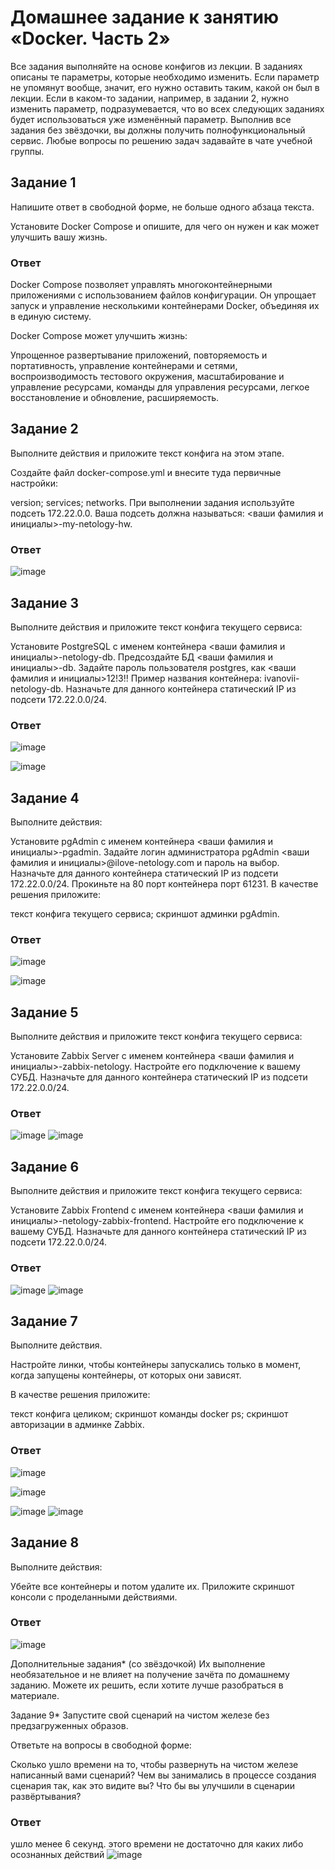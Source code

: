 # Домашнее задание к занятию «Docker. Часть 2»
Все задания выполняйте на основе конфигов из лекции.
В заданиях описаны те параметры, которые необходимо изменить.
Если параметр не упомянут вообще, значит, его нужно оставить таким, какой он был в лекции.
Если в каком-то задании, например, в задании 2, нужно изменить параметр, подразумевается, что во всех следующих заданиях будет использоваться уже изменённый параметр.
Выполнив все задания без звёздочки, вы должны получить полнофункциональный сервис.
Любые вопросы по решению задач задавайте в чате учебной группы.


## Задание 1
Напишите ответ в свободной форме, не больше одного абзаца текста.

Установите Docker Compose и опишите, для чего он нужен и как может улучшить вашу жизнь.
### Ответ
Docker Compose  позволяет управлять многоконтейнерными приложениями с использованием файлов конфигурации. Он упрощает запуск и управление несколькими контейнерами Docker, объединяя их в единую систему.

Docker Compose может улучшить жизнь:

Упрощенное развертывание приложений, повторяемость и портативность, управление контейнерами и сетями, воспроизводимость тестового окружения, масштабирование и управление ресурсами, команды для управления ресурсами, легкое восстановление и обновление, расширяемость.

## Задание 2
Выполните действия и приложите текст конфига на этом этапе.

Создайте файл docker-compose.yml и внесите туда первичные настройки:

version;
services;
networks.
При выполнении задания используйте подсеть 172.22.0.0. Ваша подсеть должна называться: <ваши фамилия и инициалы>-my-netology-hw.
### Ответ
![image](https://github.com/goddim/HW_netology_main/assets/132663924/051f90ec-973d-46ae-a01b-4dd4b46eda8b)


## Задание 3
Выполните действия и приложите текст конфига текущего сервиса:

Установите PostgreSQL с именем контейнера <ваши фамилия и инициалы>-netology-db.
Предсоздайте БД <ваши фамилия и инициалы>-db.
Задайте пароль пользователя postgres, как <ваши фамилия и инициалы>12!3!!
Пример названия контейнера: ivanovii-netology-db.
Назначьте для данного контейнера статический IP из подсети 172.22.0.0/24.
### Ответ
![image](https://github.com/goddim/HW_netology_main/assets/132663924/c1c8a101-66e5-40af-b088-3f9629d7cf6c)

![image](https://github.com/goddim/HW_netology_main/assets/132663924/70da7723-c0a4-42b5-ac0a-94cf2f4f0857)

## Задание 4
Выполните действия:

Установите pgAdmin с именем контейнера <ваши фамилия и инициалы>-pgadmin.
Задайте логин администратора pgAdmin <ваши фамилия и инициалы>@ilove-netology.com и пароль на выбор.
Назначьте для данного контейнера статический IP из подсети 172.22.0.0/24.
Прокиньте на 80 порт контейнера порт 61231.
В качестве решения приложите:

текст конфига текущего сервиса;
скриншот админки pgAdmin.

### Ответ
![image](https://github.com/goddim/HW_netology_main/assets/132663924/33fa3775-4c9d-42cc-9da3-b4fec27e6cfd)

![image](https://github.com/goddim/HW_netology_main/assets/132663924/47bda9c3-811e-49d0-9b6b-6dafc701ca25)

## Задание 5
Выполните действия и приложите текст конфига текущего сервиса:

Установите Zabbix Server с именем контейнера <ваши фамилия и инициалы>-zabbix-netology.
Настройте его подключение к вашему СУБД.
Назначьте для данного контейнера статический IP из подсети 172.22.0.0/24.
### Ответ
![image](https://github.com/goddim/HW_netology_main/assets/132663924/e643881e-7f5a-4320-9dca-28d4db59f200)
![image](https://github.com/goddim/HW_netology_main/assets/132663924/d14514fc-b90c-49b2-a376-0d7da5a108ba)


## Задание 6
Выполните действия и приложите текст конфига текущего сервиса:

Установите Zabbix Frontend с именем контейнера <ваши фамилия и инициалы>-netology-zabbix-frontend.
Настройте его подключение к вашему СУБД.
Назначьте для данного контейнера статический IP из подсети 172.22.0.0/24.
### Ответ
![image](https://github.com/goddim/HW_netology_main/assets/132663924/38149b5b-eda5-4e77-b4cd-ac1b6787cf4e)
![image](https://github.com/goddim/HW_netology_main/assets/132663924/734bd864-4e44-4c63-938c-23051083e0d5)

## Задание 7
Выполните действия.

Настройте линки, чтобы контейнеры запускались только в момент, когда запущены контейнеры, от которых они зависят.

В качестве решения приложите:

текст конфига целиком;
скриншот команды docker ps;
скриншот авторизации в админке Zabbix.
### Ответ
![image](https://github.com/goddim/HW_netology_main/assets/132663924/5c34f7aa-dfd7-48e8-bfe8-f485c800ddd1)

![image](https://github.com/goddim/HW_netology_main/assets/132663924/c24fe2b3-1a04-43fc-9ed1-b46041fe545b)

![image](https://github.com/goddim/HW_netology_main/assets/132663924/0ffd3d27-5661-4c1b-92cf-755b2c58700b)
![image](https://github.com/goddim/HW_netology_main/assets/132663924/c86be3f6-8ed9-458f-af38-00bd8cbb90bf)


## Задание 8
Выполните действия:

Убейте все контейнеры и потом удалите их.
Приложите скриншот консоли с проделанными действиями.
### Ответ
![image](https://github.com/goddim/HW_netology_main/assets/132663924/958dff73-0c3f-4294-a230-30e3d2185a15)

Дополнительные задания* (со звёздочкой)
Их выполнение необязательное и не влияет на получение зачёта по домашнему заданию. Можете их решить, если хотите лучше разобраться в материале.


Задание 9*
Запустите свой сценарий на чистом железе без предзагруженных образов.

Ответьте на вопросы в свободной форме:

Сколько ушло времени на то, чтобы развернуть на чистом железе написанный вами сценарий?
Чем вы занимались в процессе создания сценария так, как это видите вы?
Что бы вы улучшили в сценарии развёртывания?
### Ответ
ушло менее 6 секунд.
этого времени не достаточно для каких либо осознанных действий
![image](https://github.com/goddim/HW_netology_main/assets/132663924/e3902519-07f1-45a0-8c07-aa83f5822518)



